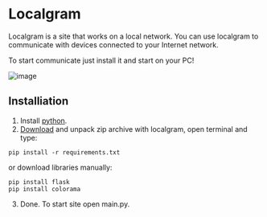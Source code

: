 # Localgram
Localgram is a site that works on a local network.
You can use localgram to communicate with devices connected to your Internet network.

To start communicate just install it and start on your PC!

![image](https://github.com/user-attachments/assets/896a7145-2188-4cb0-9e04-19f6f9291bc0)
## Installiation
1. Install [python](https://www.python.org/downloads/).
2. [Download](https://github.com/livemer/Localgram/archive/refs/heads/main.zip) and unpack zip archive with localgram, open terminal and type:
```
pip install -r requirements.txt
```
or download libraries manually:
```
pip install flask
pip install colorama
```
3. Done. To start site open main.py.

